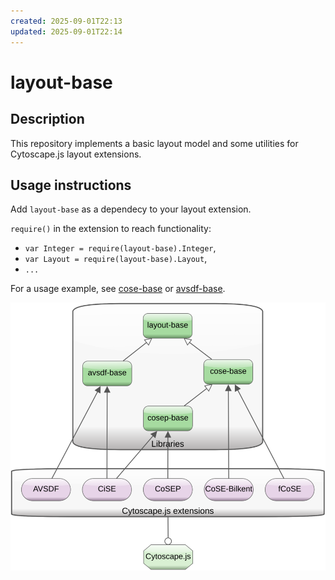 ```yaml
---
created: 2025-09-01T22:13
updated: 2025-09-01T22:14
---
```

layout-base
================================================================================

## Description

This repository implements a basic layout model and some utilities for Cytoscape.js layout extensions. 

## Usage instructions

Add `layout-base` as a dependecy to your layout extension.

`require()` in the extension to reach functionality:

 * `var Integer = require(layout-base).Integer`,
 * `var Layout = require(layout-base).Layout`,
 * `...`
 
 For a usage example, see [cose-base](https://github.com/iVis-at-Bilkent/cose-base) or [avsdf-base](https://github.com/iVis-at-Bilkent/avsdf-base).
 
 ![](https://github.com/iVis-at-Bilkent/layout-base/blob/master/layout-schema.png)
